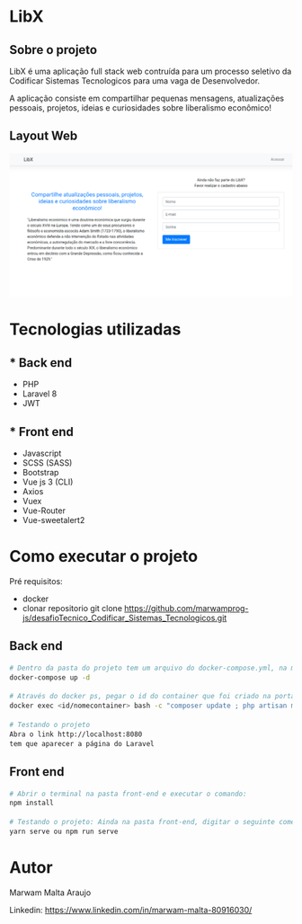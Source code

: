 # LibX

## Sobre o projeto
LibX é uma aplicação full stack web contruída para um processo seletivo da Codificar Sistemas Tecnologicos para uma vaga de Desenvolvedor.

A aplicação consiste em compartilhar pequenas mensagens, atualizações pessoais, projetos, ideias e curiosidades sobre liberalismo econômico!

## Layout Web
![Tela Inicial](https://github.com/marwamprog-js/desafioTecnico_Codificar_Sistemas_Tecnologicos/blob/main/front-end/src/assets/appWeb.png)

# Tecnologias utilizadas

## * Back end
- PHP
- Laravel 8
- JWT

## * Front end
- Javascript
- SCSS (SASS)
- Bootstrap
- Vue js 3 (CLI)
- Axios
- Vuex
- Vue-Router
- Vue-sweetalert2

# Como executar o projeto
Pré requisitos:
- docker
- clonar repositorio
git clone https://github.com/marwamprog-js/desafioTecnico_Codificar_Sistemas_Tecnologicos.git

## Back end
```bash
# Dentro da pasta do projeto tem um arquivo do docker-compose.yml, na mesma pasta abra o terminal e digite:
docker-compose up -d

# Através do docker ps, pegar o id do container que foi criado na porta 8000 e executar o comando:
docker exec <id/nomecontainer> bash -c "composer update ; php artisan migrate ; php artisan db:seed"

# Testando o projeto
Abra o link http://localhost:8080
tem que aparecer a página do Laravel
```

## Front end
```bash
# Abrir o terminal na pasta front-end e executar o comando:
npm install

# Testando o projeto: Ainda na pasta front-end, digitar o seguinte comento:
yarn serve ou npm run serve
```

# Autor
Marwam Malta Araujo

Linkedin: https://www.linkedin.com/in/marwam-malta-80916030/


  
